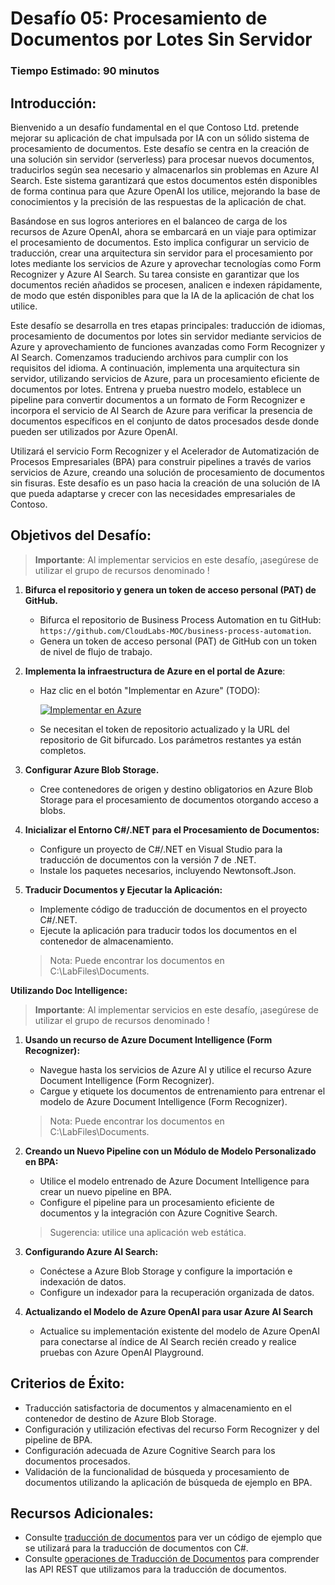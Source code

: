 # Desafío 05: Procesamiento de Documentos por Lotes Sin Servidor

### Tiempo Estimado: 90 minutos

## Introducción:

Bienvenido a un desafío fundamental en el que Contoso Ltd. pretende mejorar su aplicación de chat impulsada por IA con un sólido sistema de procesamiento de documentos. Este desafío se centra en la creación de una solución sin servidor (serverless) para procesar nuevos documentos, traducirlos según sea necesario y almacenarlos sin problemas en Azure AI Search. Este sistema garantizará que estos documentos estén disponibles de forma continua para que Azure OpenAI los utilice, mejorando la base de conocimientos y la precisión de las respuestas de la aplicación de chat.

Basándose en sus logros anteriores en el balanceo de carga de los recursos de Azure OpenAI, ahora se embarcará en un viaje para optimizar el procesamiento de documentos. Esto implica configurar un servicio de traducción, crear una arquitectura sin servidor para el procesamiento por lotes mediante los servicios de Azure y aprovechar tecnologías como Form Recognizer y Azure AI Search. Su tarea consiste en garantizar que los documentos recién añadidos se procesen, analicen e indexen rápidamente, de modo que estén disponibles para que la IA de la aplicación de chat los utilice.

Este desafío se desarrolla en tres etapas principales: traducción de idiomas, procesamiento de documentos por lotes sin servidor mediante servicios de Azure y aprovechamiento de funciones avanzadas como Form Recognizer y AI Search. Comenzamos traduciendo archivos para cumplir con los requisitos del idioma. A continuación, implementa una arquitectura sin servidor, utilizando servicios de Azure, para un procesamiento eficiente de documentos por lotes. Entrena y prueba nuestro modelo, establece un pipeline para convertir documentos a un formato de Form Recognizer e incorpora el servicio de AI Search de Azure para verificar la presencia de documentos específicos en el conjunto de datos procesados ​​desde donde pueden ser utilizados por Azure OpenAI.

Utilizará el servicio Form Recognizer y el Acelerador de Automatización de Procesos Empresariales (BPA) para construir pipelines a través de varios servicios de Azure, creando una solución de procesamiento de documentos sin fisuras. Este desafío es un paso hacia la creación de una solución de IA que pueda adaptarse y crecer con las necesidades empresariales de Contoso.

## Objetivos del Desafío:

> **Importante**: Al implementar servicios en este desafío, ¡asegúrese de utilizar el grupo de recursos denominado **<inject key="Resource Group Name"/>**  !

1. **Bifurca el repositorio y genera un token de acceso personal (PAT) de GitHub.**

   - Bifurca el repositorio de Business Process Automation en tu GitHub: `https://github.com/CloudLabs-MOC/business-process-automation`.
   - Genera un token de acceso personal (PAT) de GitHub con un token de nivel de flujo de trabajo.

2. **Implementa la infraestructura de Azure en el portal de Azure**:

   - Haz clic en el botón "Implementar en Azure" (TODO):

     [![Implementar en Azure](https://aka.ms/deploytoazurebutton)](https://portal.azure.com/#create/Microsoft.Template/uri/https%3A%2F%2Fraw.githubusercontent.com%2FCloudLabs-MOC%2Fbusiness-process-automation%2Fmain%2Ftemplates%2Foneclickoai.json)

   - Se necesitan el token de repositorio actualizado y la URL del repositorio de Git bifurcado. Los parámetros restantes ya están completos.

3. **Configurar Azure Blob Storage.**
   - Cree contenedores de origen y destino obligatorios en Azure Blob Storage para el procesamiento de documentos otorgando acceso a blobs.

4. **Inicializar el Entorno C#/.NET para el Procesamiento de Documentos:**
   - Configure un proyecto de C#/.NET en Visual Studio para la traducción de documentos con la versión 7 de .NET.
   - Instale los paquetes necesarios, incluyendo Newtonsoft.Json.

5. **Traducir Documentos y Ejecutar la Aplicación:**
   - Implemente código de traducción de documentos en el proyecto C#/.NET.
   - Ejecute la aplicación para traducir todos los documentos en el contenedor de almacenamiento.
   > Nota: Puede encontrar los documentos en C:\LabFiles\Documents.


   <validation step="6936c21b-ffd6-4778-904b-25346932940b" />

**Utilizando Doc Intelligence:**
> **Importante**: Al implementar servicios en este desafío, ¡asegúrese de utilizar el grupo de recursos denominado **<inject key="Resource Group Name"/>**  !

1. **Usando un recurso de Azure Document Intelligence (Form Recognizer):**
    - Navegue hasta los servicios de Azure AI y utilice el recurso Azure Document Intelligence (Form Recognizer).
    - Cargue y etiquete los documentos de entrenamiento para entrenar el modelo de Azure Document Intelligence (Form Recognizer).
    > Nota: Puede encontrar los documentos en C:\LabFiles\Documents.


2. **Creando un Nuevo Pipeline con un Módulo de Modelo Personalizado en BPA:**
    - Utilice el modelo entrenado de Azure Document Intelligence para crear un nuevo pipeline en BPA.
    - Configure el pipeline para un procesamiento eficiente de documentos y la integración con Azure Cognitive Search.
    > Sugerencia: utilice una aplicación web estática.

3. **Configurando Azure AI Search:**
    - Conéctese a Azure Blob Storage y configure la importación e indexación de datos.
    - Configure un indexador para la recuperación organizada de datos.


4. **Actualizando el Modelo de Azure OpenAI para usar Azure AI Search**
    - Actualice su implementación existente del modelo de Azure OpenAI para conectarse al índice de AI Search recién creado y realice pruebas con Azure OpenAI Playground.
      
## Criterios de Éxito:

- Traducción satisfactoria de documentos y almacenamiento en el contenedor de destino de Azure Blob Storage.
- Configuración y utilización efectivas del recurso Form Recognizer y del pipeline de BPA.
- Configuración adecuada de Azure Cognitive Search para los documentos procesados.
- Validación de la funcionalidad de búsqueda y procesamiento de documentos utilizando la aplicación de búsqueda de ejemplo en BPA.

## Recursos Adicionales:

- Consulte [traducción de documentos](https://learn.microsoft.com/en-us/azure/ai-services/translator/document-translation/quickstarts/document-translation-rest-api?pivots=programming-language-csharp#code-sample) para ver un código de ejemplo que se utilizará para la traducción de documentos con C#.
- Consulte [operaciones de Traducción de Documentos](https://learn.microsoft.com/en-us/azure/ai-services/translator/document-translation/reference/rest-api-guide) para comprender las API REST que utilizamos para la traducción de documentos.
